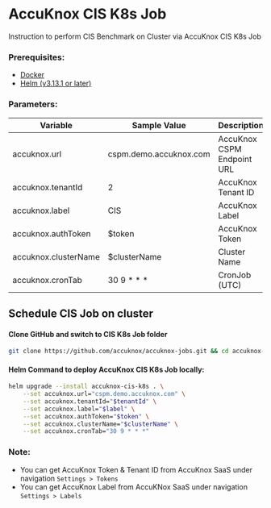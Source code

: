 # AccuKnox CIS K8s Job
Instruction to perform CIS Benchmark on Cluster via AccuKnox CIS K8s Job

### Prerequisites:
- [Docker](https://docs.docker.com/engine/install/)
- [Helm (v3.13.1 or later)](https://v3.helm.sh/docs/intro/install/)

### Parameters:
| Variable             | Sample Value           | Description                |
| -------------------- | ---------------------- | -------------------------- |
| accuknox.url         | cspm.demo.accuknox.com | AccuKnox CSPM Endpoint URL |
| accuknox.tenantId    | 2                      | AccuKnox Tenant ID         |
| accuknox.label       | CIS                    | AccuKnox Label             |
| accuknox.authToken   | $token                 | AccuKnox Token             |
| accuknox.clusterName | $clusterName           | Cluster Name               |
| accuknox.cronTab     | 30 9 * * *             | CronJob (UTC)              |

## Schedule CIS Job on cluster
#### Clone GitHub and switch to CIS K8s Job folder
```sh
git clone https://github.com/accuknox/accuknox-jobs.git && cd accuknox-jobs/cis-k8s-job
```

#### Helm Command to deploy AccuKnox CIS K8s Job locally:
```sh
helm upgrade --install accuknox-cis-k8s . \
    --set accuknox.url="cspm.demo.accuknox.com" \
    --set accuknox.tenantId="$tenantId" \
    --set accuknox.label="$label" \
    --set accuknox.authToken="$token" \
    --set accuknox.clusterName="$clusterName" \
    --set accuknox.cronTab="30 9 * * *"
```

### Note:
- You can get AccuKnox Token & Tenant ID from AccuKnox SaaS under navigation `Settings > Tokens`
- You can get AccuKnox Label from AccuKNox SaaS under navigation `Settings > Labels`
